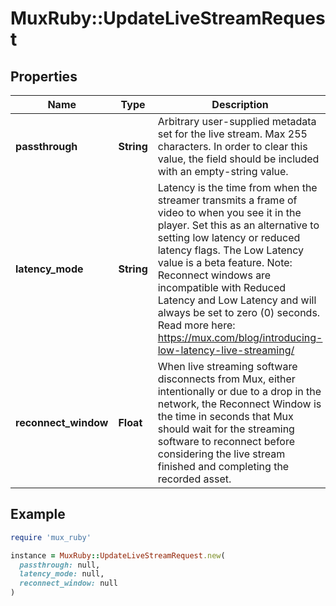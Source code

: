 # MuxRuby::UpdateLiveStreamRequest

## Properties

| Name | Type | Description | Notes |
| ---- | ---- | ----------- | ----- |
| **passthrough** | **String** | Arbitrary user-supplied metadata set for the live stream. Max 255 characters. In order to clear this value, the field should be included with an empty-string value. | [optional] |
| **latency_mode** | **String** | Latency is the time from when the streamer transmits a frame of video to when you see it in the player. Set this as an alternative to setting low latency or reduced latency flags. The Low Latency value is a beta feature. Note: Reconnect windows are incompatible with Reduced Latency and Low Latency and will always be set to zero (0) seconds. Read more here: https://mux.com/blog/introducing-low-latency-live-streaming/ | [optional] |
| **reconnect_window** | **Float** | When live streaming software disconnects from Mux, either intentionally or due to a drop in the network, the Reconnect Window is the time in seconds that Mux should wait for the streaming software to reconnect before considering the live stream finished and completing the recorded asset. | [optional] |

## Example

```ruby
require 'mux_ruby'

instance = MuxRuby::UpdateLiveStreamRequest.new(
  passthrough: null,
  latency_mode: null,
  reconnect_window: null
)
```

